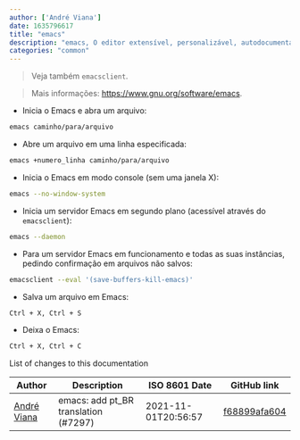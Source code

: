 ```yaml
---
author: ['André Viana']
date: 1635796617
title: "emacs"
description: "emacs, O editor extensível, personalizável, autodocumentável, com exibição em tempo real."
categories: "common"
---
```

> Veja também `emacsclient`.

> Mais informações: <https://www.gnu.org/software/emacs>.

- Inicia o Emacs e abra um arquivo:

```bash
emacs caminho/para/arquivo
```

- Abre um arquivo em uma linha especificada:

```bash
emacs +numero_linha caminho/para/arquivo
```

- Inicia o Emacs em modo console (sem uma janela X):

```bash
emacs --no-window-system
```

- Inicia um servidor Emacs em segundo plano (acessível através do `emacsclient`):

```bash
emacs --daemon
```

- Para um servidor Emacs em funcionamento e todas as suas instâncias, pedindo confirmação em arquivos não salvos:

```bash
emacsclient --eval '(save-buffers-kill-emacs)'
```

- Salva um arquivo em Emacs:

```bash
Ctrl + X, Ctrl + S
```

- Deixa o Emacs:

```bash
Ctrl + X, Ctrl + C
```
List of changes to this documentation


Author | Description | ISO 8601 Date | GitHub link
------|-----|-----|-----
[André Viana](mailto:andrebermudesviana@gmail.com) | emacs: add pt_BR translation (#7297) | 2021-11-01T20:56:57 | [f68899afa604](https://github.com/tldr-pages/tldr/commit/f68899afa60485d8de51ea716cda708e14ec47e0)

